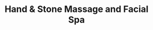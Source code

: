 ---
title: "Hand & Stone Massage and Facial Spa"
url: /pottstown/hand-und-stone-massage-and-facial-spa/
shop: Massage
---